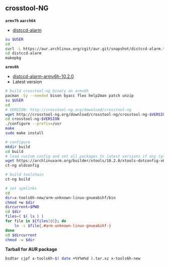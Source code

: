 crosstool-NG
---
**`armv7h` `aarch64`**
- [distccd-alarm](https://aur.archlinux.org/pkgbase/distccd-alarm)
```sh
su $USER
cd
curl -L https://aur.archlinux.org/cgit/aur.git/snapshot/distccd-alarm.tar.gz | bsdtar xf -
cd distccd-alarm
makepkg
```

**`armv6h`**
- [distccd-alarm-armv6h-10.2.0](https://github.com/rern/rern.github.io/tree/main/crosstool-NG/distccd-alarm-armv6h)
- Latest version
```sh
# build crosstool-ng binary on armv6h
pacman -Sy --needed bison byacc flex help2man patch unzip
su $USER
cd
# VERSION: http://crosstool-ng.org/download/crosstool-ng
wget http://crosstool-ng.org/download/crosstool-ng/crosstool-ng-$VERSION.tar.xz | bsdtar xf -
cd crosstool-ng-$VERSION
./configure --prefix=/usr
make
sudo make install

# configure
mkdir build
cd build
# load custom config and set all packages to latest versions if any (glibc 2.35 might failed)
wget https://archlinuxarm.org/builder/xtools/10.2.0/xtools-dotconfig-v6 -O .config
ct-ng oldconfig

# build toolchain
ct-ng build

# set symlinks
cd
dir=x-tools6h-new/arm-unknown-linux-gnueabihf/bin
chmod +w $dir
dircurrent=$PWD
cd $dir
files=( $( ls ) )
for file in ${files[@]}; do
    ln -s $file{,#arm-unknown-linux-gnueabihf-}
done
cd $dircurrent
chmod -w $dir
```

**Tarball for AUR package**
```sh
bsdtar cjpf x-tools6h-$( date +%Y%m%d ).tar.xz x-tools6h-new
```
